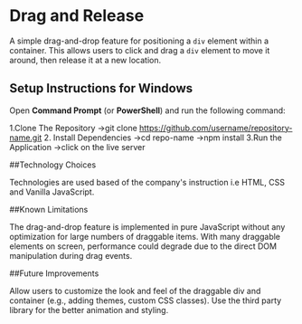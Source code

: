 # Drag and Release

A simple drag-and-drop feature for positioning a `div` element within a container. This allows users to click and drag a `div` element to move it around, then release it at a new location.

## Setup Instructions for Windows

Open **Command Prompt** (or **PowerShell**) and run the following command:

1.Clone The Repository
  ->git clone https://github.com/username/repository-name.git
2. Install Dependencies
  ->cd repo-name
  ->npm install
3.Run the Application
  ->click on the live server

##Technology Choices

Technologies are used based of the company's instruction i.e HTML, CSS and Vanilla JavaScript.

##Known Limitations

The drag-and-drop feature is implemented in pure JavaScript without any optimization for large numbers of draggable items. With many draggable elements on screen, performance could degrade due to the direct DOM manipulation during drag events.


##Future Improvements

Allow users to customize the look and feel of the draggable div and container (e.g., adding themes, custom CSS classes). Use the third party library for the better animation and styling.



